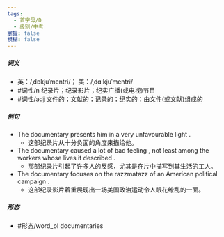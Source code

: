 ```yaml
---
tags:
  - 首字母/D
  - 级别/中考
掌握: false
模糊: false
---
```

##### 词义
- 英：/ˌdɒkjuˈmentri/； 美：/ˌdɑːkjuˈmentri/
- #词性/n  纪录片；纪录影片；纪实广播(或电视)节目
- #词性/adj  文件的；文献的；记录的；纪实的；由文件(或文献)组成的
##### 例句
- The documentary presents him in a very unfavourable light .
	- 这部纪录片从十分负面的角度来描绘他。
- The documentary caused a lot of bad feeling , not least among the workers whose lives it described .
	- 那部纪录片引起了许多人的反感，尤其是在片中描写到其生活的工人。
- The documentary focuses on the razzmatazz of an American political campaign .
	- 这部纪录影片着重展现出一场美国政治运动令人眼花缭乱的一面。
##### 形态
- #形态/word_pl documentaries
